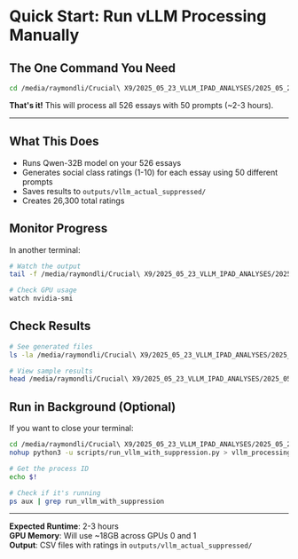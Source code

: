 # Quick Start: Run vLLM Processing Manually

## The One Command You Need

```bash
cd /media/raymondli/Crucial\ X9/2025_05_23_VLLM_IPAD_ANALYSES/2025_05_23_social_class_dml_lme/analysis_20250523_full_526 && python3 scripts/run_vllm_with_suppression.py
```

**That's it!** This will process all 526 essays with 50 prompts (~2-3 hours).

---

## What This Does
- Runs Qwen-32B model on your 526 essays
- Generates social class ratings (1-10) for each essay using 50 different prompts
- Saves results to `outputs/vllm_actual_suppressed/`
- Creates 26,300 total ratings

## Monitor Progress
In another terminal:
```bash
# Watch the output
tail -f /media/raymondli/Crucial\ X9/2025_05_23_VLLM_IPAD_ANALYSES/2025_05_23_social_class_dml_lme/analysis_20250523_full_526/vllm_final_processing.log

# Check GPU usage
watch nvidia-smi
```

## Check Results
```bash
# See generated files
ls -la /media/raymondli/Crucial\ X9/2025_05_23_VLLM_IPAD_ANALYSES/2025_05_23_social_class_dml_lme/analysis_20250523_full_526/outputs/vllm_actual_suppressed/

# View sample results
head /media/raymondli/Crucial\ X9/2025_05_23_VLLM_IPAD_ANALYSES/2025_05_23_social_class_dml_lme/analysis_20250523_full_526/outputs/vllm_actual_suppressed/results_*.csv
```

## Run in Background (Optional)
If you want to close your terminal:
```bash
cd /media/raymondli/Crucial\ X9/2025_05_23_VLLM_IPAD_ANALYSES/2025_05_23_social_class_dml_lme/analysis_20250523_full_526
nohup python3 -u scripts/run_vllm_with_suppression.py > vllm_processing.log 2>&1 &

# Get the process ID
echo $!

# Check if it's running
ps aux | grep run_vllm_with_suppression
```

---

**Expected Runtime**: 2-3 hours  
**GPU Memory**: Will use ~18GB across GPUs 0 and 1  
**Output**: CSV files with ratings in `outputs/vllm_actual_suppressed/`